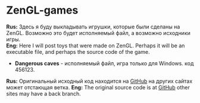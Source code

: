 # ZenGL-games

__Rus:__  Здесь я буду выкладывать игрушки, которые были сделаны на ZenGL. Возможно это будет исполняемый файл, а возможно исходники игры.  
__Eng:__  Here I will post toys that were made on ZenGL. Perhaps it will be an executable file, and perhaps the source code of the game.


* __Dangerous caves__ - исполняемый файл, игра только для Windows. код 456123.


__Rus:__ Оригинальный исходный код находится на [GitHub](https://github.com/Seenkao/ZenGL-games) на других сайтах может отстающая ветка.
__Eng:__ The original source code is at [GitHub](https://github.com/Seenkao/ZenGL-games) other sites may have a back branch.
